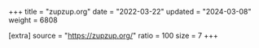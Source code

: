 +++
title = "zupzup.org"
date = "2022-03-22"
updated = "2024-03-08"
weight = 6808

[extra]
source = "https://zupzup.org/"
ratio = 100
size = 7
+++
